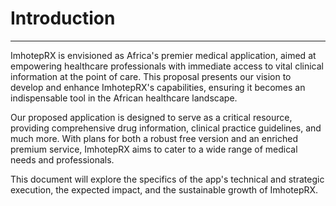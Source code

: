 # Introduction

---

ImhotepRX is envisioned as Africa's premier medical application, aimed at empowering healthcare professionals with immediate access to vital clinical information at the point of care. This proposal presents our vision to develop and enhance ImhotepRX's capabilities, ensuring it becomes an indispensable tool in the African healthcare landscape.

Our proposed application is designed to serve as a critical resource, providing comprehensive drug information, clinical practice guidelines, and much more. With plans for both a robust free version and an enriched premium service, ImhotepRX aims to cater to a wide range of medical needs and professionals.

This document will explore the specifics of the app's technical and strategic execution, the expected impact, and the sustainable growth of ImhotepRX.
